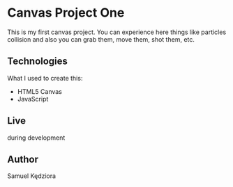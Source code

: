# Canvas Project One
This is my first canvas project. You can experience here things like particles collision and also you can grab them, move them, shot them, etc.

## Technologies
What I used to create this:
* HTML5 Canvas
* JavaScript 

## Live
during development

## Author
Samuel Kędziora

